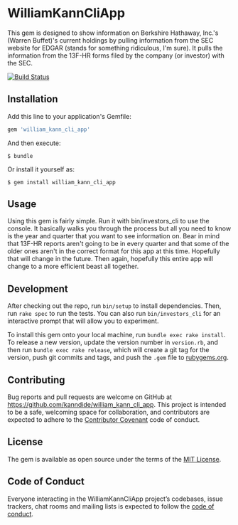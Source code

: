 # WilliamKannCliApp

This gem is designed to show information on Berkshire Hathaway, Inc.'s (Warren Buffet)'s current holdings by pulling information from the SEC website for EDGAR (stands for something ridiculous, I'm sure). It pulls the information from the 13F-HR forms filed by the company (or investor) with the SEC.

[![Build Status](https://travis-ci.org/kanndide/william-kann-cli-app.svg?branch=master)](https://travis-ci.org/kanndide/william-kann-cli-app)

## Installation

Add this line to your application's Gemfile:

```ruby
gem 'william_kann_cli_app'
```

And then execute:

    $ bundle

Or install it yourself as:

    $ gem install william_kann_cli_app

## Usage

Using this gem is fairly simple. Run it with bin/investors_cli to use the console. It basically walks you through the process but all you need to know is the year and quarter that you want to see information on. Bear in mind that 13F-HR reports aren't going to be in every quarter and that some of the older ones aren't in the correct format for this app at this time. Hopefully that will change in the future. Then again, hopefully this entire app will change to a more efficient beast all together.

## Development

After checking out the repo, run `bin/setup` to install dependencies. Then, run `rake spec` to run the tests. You can also run `bin/investors_cli` for an interactive prompt that will allow you to experiment.

To install this gem onto your local machine, run `bundle exec rake install`. To release a new version, update the version number in `version.rb`, and then run `bundle exec rake release`, which will create a git tag for the version, push git commits and tags, and push the `.gem` file to [rubygems.org](https://rubygems.org).

## Contributing

Bug reports and pull requests are welcome on GitHub at https://github.com/kanndide/william_kann_cli_app. This project is intended to be a safe, welcoming space for collaboration, and contributors are expected to adhere to the [Contributor Covenant](http://contributor-covenant.org) code of conduct.

## License

The gem is available as open source under the terms of the [MIT License](https://opensource.org/licenses/MIT).

## Code of Conduct

Everyone interacting in the WilliamKannCliApp project’s codebases, issue trackers, chat rooms and mailing lists is expected to follow the [code of conduct](https://github.com/kanndide/william_kann_cli_app/blob/master/CODE_OF_CONDUCT.md).
